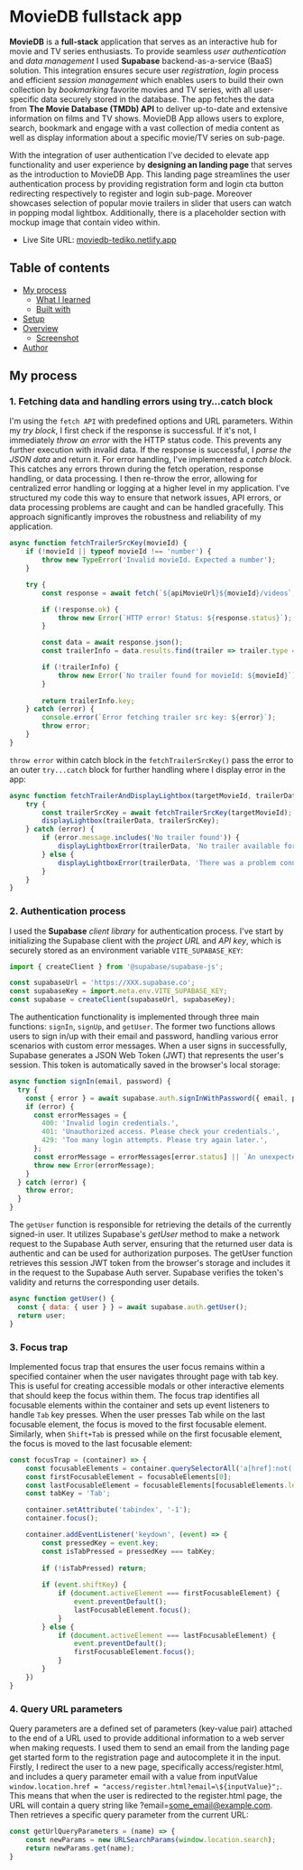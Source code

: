# MovieDB fullstack app


**MovieDB** is a **full-stack** application that serves as an interactive hub for movie and TV series enthusiasts. To provide seamless *user authentication* and *data management* I used **Supabase** backend-as-a-service (BaaS) solution. This integration ensures secure user *registration*, *login* process and efficient *session management* which enables users to build their own collection by *bookmarking* favorite movies and TV series, with all user-specific data securely stored in the database. The app fetches the data from **The Movie Database (TMDb) API** to deliver up-to-date and extensive information on films and TV shows. MovieDB App allows users to explore, search, bookmark and engage with a vast collection of media content as well as display information about a specific movie/TV series on sub-page.

With the integration of user authentication I've decided to elevate app functionality and user experience by **designing an landing page** that serves as the introduction to MovieDB App. This landing page streamlines the user authentication process by providing registration form and login cta button redirecting respectively to register and login sub-page. Moreover showcases selection of popular movie trailers in slider that users can watch in popping modal lightbox. Additionally, there is a placeholder section with mockup image that contain video within.

- Live Site URL: [moviedb-tediko.netlify.app](https://moviedb-tediko.netlify.app/)

## Table of contents

- [My process](#my-process)
  - [What I learned](#what-i-learned)
  - [Built with](#built-with)
- [Setup](#setup)
- [Overview](#overview)
  - [Screenshot](#screenshot)
- [Author](#author)

## My process

### 1. Fetching data and handling  errors using try…catch block
I'm using the `fetch API` with predefined options and URL parameters. Within my *try block*, I first check if the response is successful. If it's not, I immediately *throw an error* with the HTTP status code. This prevents any further execution with invalid data. If the response is successful, I *parse the JSON data* and return it. For error handling, I've implemented a *catch block*. This catches any errors thrown during the fetch operation, response handling, or data processing. I then re-throw the error, allowing for centralized error handling or logging at a higher level in my application. I've structured my code this way to ensure that network issues, API errors, or data processing problems are caught and can be handled 
gracefully. This approach significantly improves the robustness and reliability of my application.
```js
async function fetchTrailerSrcKey(movieId) {
    if (!movieId || typeof movieId !== 'number') {
        throw new TypeError('Invalid movieId. Expected a number');
    }

    try {
        const response = await fetch(`${apiMovieUrl}${movieId}/videos`, options);

        if (!response.ok) {
            throw new Error(`HTTP error! Status: ${response.status}`);
        }

        const data = await response.json();
        const trailerInfo = data.results.find(trailer => trailer.type === "Trailer");

        if (!trailerInfo) {
            throw new Error(`No trailer found for movieId: ${movieId}`);
        }
                
        return trailerInfo.key;
    } catch (error) {
        console.error(`Error fetching trailer src key: ${error}`);
        throw error;
    }
}
```
`throw error` within catch block in the `fetchTrailerSrcKey()` pass the error to an outer `try...catch` block for further handling where I display error in the app: 
```js
async function fetchTrailerAndDisplayLightbox(targetMovieId, trailerData) {
    try {
        const trailerSrcKey = await fetchTrailerSrcKey(targetMovieId);
        displayLightbox(trailerData, trailerSrcKey);
    } catch (error) {
        if (error.message.includes('No trailer found')) {
            displayLightboxError(trailerData, 'No trailer available for this movie');
        } else {
            displayLightboxError(trailerData, 'There was a problem connecting to the server');
        }
    }
}
```
### 2. Authentication process
I used the **Supabase** *client library* for authentication process. I've start by initializing the Supabase client with the *project URL* and *API key*, which is securely stored as an environment variable `VITE_SUPABASE_KEY`:
```js
import { createClient } from '@supabase/supabase-js';

const supabaseUrl = 'https://XXX.supabase.co';
const supabaseKey = import.meta.env.VITE_SUPABASE_KEY;
const supabase = createClient(supabaseUrl, supabaseKey);
```
The authentication functionality is implemented through three main functions: `signIn`, `signUp`, and `getUser`. The former two functions allows users to sign in/up with their email and password, handling various error scenarios with custom error messages. When a user signs in successfully, Supabase generates a JSON Web Token (JWT) that represents the user's session. This token is automatically saved in the browser's local storage:
```js
async function signIn(email, password) {
  try {
    const { error } = await supabase.auth.signInWithPassword({ email, password });
    if (error) {
      const errorMessages = {
        400: 'Invalid login credentials.',
        401: 'Unauthorized access. Please check your credentials.',
        429: 'Too many login attempts. Please try again later.',
      };
      const errorMessage = errorMessages[error.status] || `An unexpected error occurred: ${error.message}`;
      throw new Error(errorMessage);
    }
  } catch (error) {
    throw error;
  }
}
```
The `getUser` function is responsible for retrieving the details of the currently signed-in user. It utilizes Supabase's *getUser* method to make a network request to the Supabase Auth server, ensuring that the returned user data is authentic and can be used for authorization purposes. The getUser function retrieves this session JWT token from the browser's storage and includes it in the request to the Supabase Auth server. Supabase verifies the token's validity and returns the corresponding user details.
```js
async function getUser() {
  const { data: { user } } = await supabase.auth.getUser();
  return user;
}
```
### 3. Focus trap
Implemented focus trap that ensures the user focus remains within a specified container when the user navigates throught page with tab key. This is useful for creating accessible modals or other interactive elements that should keep the focus within them. The focus trap identifies all focusable elements within the container and sets up event listeners to handle `Tab` key presses. When the user presses Tab while on the last focusable element, the focus is moved to the first focusable element. Similarly, when `Shift+Tab` is pressed while on the first focusable element, the focus is moved to the last focusable element:
```js
const focusTrap = (container) => {
    const focusableElements = container.querySelectorAll('a[href]:not([disabled]), button:not([disabled]), textarea:not([disabled]), input[type="text"]:not([disabled]), input[type="radio"]:not([disabled]), input[type="checkbox"]:not([disabled]), select:not([disabled])');
    const firstFocusableElement = focusableElements[0];
    const lastFocusableElement = focusableElements[focusableElements.length - 1];
    const tabKey = 'Tab';

    container.setAttribute('tabindex', '-1');
    container.focus();

    container.addEventListener('keydown', (event) => {
        const pressedKey = event.key;
        const isTabPressed = pressedKey === tabKey;
        
        if (!isTabPressed) return;
        
        if (event.shiftKey) {
            if (document.activeElement === firstFocusableElement) {
                event.preventDefault();
                lastFocusableElement.focus();
            }
        } else {
            if (document.activeElement === lastFocusableElement) {
                event.preventDefault();
                firstFocusableElement.focus();
            }
        }
    })
}
```
### 4. Query URL parameters
Query parameters are a defined set of parameters (key-value pair) attached to the end of a URL used to provide additional information to a web server when making requests. I used them to send an email from the landing page get started form to the registration page and autocomplete it in the input. Firstly, I redirect the user to a new page, specifically access/register.html, and includes a query parameter email with a value from inputValue `window.location.href = "access/register.html?email=\${inputValue}";`. This means that when the user is redirected to the register.html page, the URL will contain a query string like ?email=some_email@example.com. Then retrieves a specific query parameter from the current URL:
```js
const getUrlQueryParameters = (name) => {
    const newParams = new URLSearchParams(window.location.search);
    return newParams.get(name);
}
```